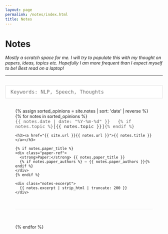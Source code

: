 ```yaml
---
layout: page
permalink: /notes/index.html
title: Notes
---
```


# Notes

*Mostly a scratch space for me. I will try to populate this with my thought on papers, ideas, topics etc. Hopefully I am more frequent than I expect myself to be! Best read on a laptop!*

---

<div class="search-container">
  <input type="text" id="notes-search" placeholder="Keywords: NLP, Speech, Thoughts" />
</div>

<div class="notes-list" id="notes-container">
  {% assign sorted_opinions = site.notes | sort: 'date' | reverse %}
  {% for notes in sorted_opinions %}
  <div class="notes-item" data-content="{{ notes.title | downcase }} {{ notes.content | strip_html | downcase }}">
    <div class="notes-meta">
      <span class="notes-date">{{ notes.date | date: "%Y-%m-%d" }}</span>
      {% if notes.topic %}<span class="notes-topic">[{{ notes.topic }}]</span>{% endif %}
    </div>
    
    <h3><a href="{{ site.url }}{{ notes.url }}">{{ notes.title }}</a></h3>
    
    {% if notes.paper_title %}
    <div class="paper-ref">
      <strong>Paper:</strong> {{ notes.paper_title }}
      {% if notes.paper_authors %} — {{ notes.paper_authors }}{% endif %}
    </div>
    {% endif %}
    
    <div class="notes-excerpt">
      {{ notes.excerpt | strip_html | truncate: 200 }}
    </div>
  </div>
  {% endfor %}
</div>

<style>
.search-container {
  margin: 2rem 0;
}

#notes-search {
  width: 100%;
  max-width: 600px;
  padding: 10px 16px;
  font-size: 1rem;
  border: 1px solid #ddd;
  font-family: monospace;
}

.notes-list {
  margin-top: 2rem;
  max-width: 1200px;
  margin-left: auto;
  margin-right: auto;
  padding: 0 2rem;
}

.notes-item {
  margin-bottom: 3rem;
  padding-bottom: 2rem;
  border-bottom: 1px solid #eee;
}

.notes-meta {
  font-family: monospace;
  font-size: 0.9rem;
  color: #666;
  margin-bottom: 0.5rem;
}

.notes-date {
  margin-right: 1rem;
}

.notes-topic {
  color: #333;
}

.notes-item h3 {
  margin: 0.5rem 0;
  font-size: 1.2rem;
}

.notes-item h3 a {
  color: #333;
  text-decoration: none;
}

.notes-item h3 a:hover {
  text-decoration: underline;
}

.paper-ref {
  font-size: 0.95rem;
  color: #666;
  margin-bottom: 0.75rem;
  font-style: italic;
}

.notes-excerpt {
  color: #555;
  line-height: 1.5;
}

.hidden {
  display: none;
}

@media (max-width: 768px) {
  .notes-meta {
    font-size: 0.8rem;
  }
  
  .notes-item h3 {
    font-size: 1.1rem;
  }
  
  .notes-list {
    padding: 0 1rem;
  }
}
</style>

<script>
document.addEventListener('DOMContentLoaded', function() {
  const searchInput = document.getElementById('notes-search');
  const opinionItems = document.querySelectorAll('.notes-item');
  
  searchInput.addEventListener('input', function() {
    const searchTerm = this.value.toLowerCase().trim();
    
    opinionItems.forEach(item => {
      const content = item.dataset.content;
      
      if (searchTerm === '' || content.includes(searchTerm)) {
        item.classList.remove('hidden');
      } else {
        item.classList.add('hidden');
      }
    });
  });
});
</script>